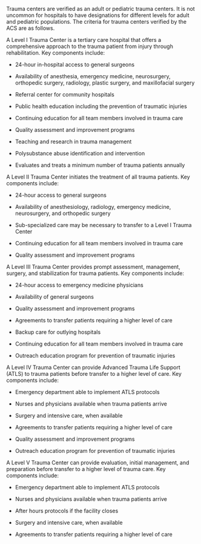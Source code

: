 Trauma centers are verified as an adult or pediatric trauma centers. It is not uncommon for hospitals to have designations for different levels for adult and pediatric populations. The criteria for trauma centers verified by the ACS are as follows.

A Level I Trauma Center is a tertiary care hospital that offers a comprehensive approach to the trauma patient from injury through rehabilitation. Key components include:

- 24-hour in-hospital access to general surgeons

- Availability of anesthesia, emergency medicine, neurosurgery, orthopedic surgery, radiology, plastic surgery, and maxillofacial surgery

- Referral center for community hospitals

- Public health education including the prevention of traumatic injuries

- Continuing education for all team members involved in trauma care

- Quality assessment and improvement programs

- Teaching and research in trauma management

- Polysubstance abuse identification and intervention

- Evaluates and treats a minimum number of trauma patients annually

A Level II Trauma Center initiates the treatment of all trauma patients. Key components include:

- 24-hour access to general surgeons

- Availability of anesthesiology, radiology, emergency medicine, neurosurgery, and orthopedic surgery

- Sub-specialized care may be necessary to transfer to a Level I Trauma Center

- Continuing education for all team members involved in trauma care

- Quality assessment and improvement programs

A Level III Trauma Center provides prompt assessment, management, surgery, and stabilization for trauma patients. Key components include:

- 24-hour access to emergency medicine physicians

- Availability of general surgeons

- Quality assessment and improvement programs

- Agreements to transfer patients requiring a higher level of care

- Backup care for outlying hospitals

- Continuing education for all team members involved in trauma care

- Outreach education program for prevention of traumatic injuries

A Level IV Trauma Center can provide Advanced Trauma Life Support (ATLS) to trauma patients before transfer to a higher level of care. Key components include:

- Emergency department able to implement ATLS protocols

- Nurses and physicians available when trauma patients arrive

- Surgery and intensive care, when available

- Agreements to transfer patients requiring a higher level of care

- Quality assessment and improvement programs

- Outreach education program for prevention of traumatic injuries

A Level V Trauma Center can provide evaluation, initial management, and preparation before transfer to a higher level of trauma care. Key components include:

- Emergency department able to implement ATLS protocols

- Nurses and physicians available when trauma patients arrive

- After hours protocols if the facility closes

- Surgery and intensive care, when available

- Agreements to transfer patients requiring a higher level of care